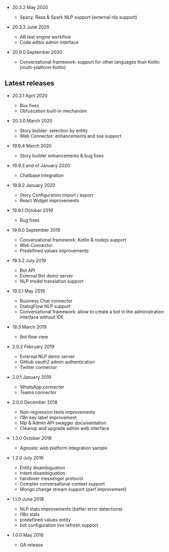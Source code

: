 - 20.3.2 May 2020
    - Spacy, Rasa & Spark NLP support (external nlp support)
    
- 20.3.3 June 2020
    - AB test engine workflow
    - Code editor admin interface      
    
- 20.9.0 September 2020
    - Conversational framework: support for other languages than Kotlin (multi-platform Kotlin)    
    
## Latest releases  

- 20.3.1 April 2020    
    - Bux fixes
    - Obfuscation built-in mechanism

- 20.3.0 March 2020
    - Story builder: selection by entity
    - Web Connector: enhancements and sse support

- 19.9.4 March 2020   
    - Story builder enhancements & bug fixes

- 19.9.3 end of January 2020   
    - Chatbase integration 
        
- 19.9.2 January 2020   
    - Story Configuration import / export 
    - React Widget improvements       
        
- 19.9.1 October 2019
    - Bug fixes        
              
- 19.9.0 September 2019      
    - Conversational framework: Kotlin & nodejs support
    - Web Connector
    - Predefined values improvements              
              
- 19.3.2 July 2019
    - Bot API
    - External Bot demo server
    - NLP model translation support                
              
- 19.3.1 May 2019
    - Business Chat connector
    - DialogFlow NLP support
    - Conversational framework: allow to create a bot in the administration interface without IDE
              
- 19.3 March 2019
    - Bot flow view     

- 2.0.2 February 2019
    - External NLP demo server
    - Github oauth2 admin authentication
    - Twitter connector 
  
- 2.0.1 January 2019
    - WhatsApp connector
    - Teams connector 
 
- 2.0.0 December 2018
    - Non-regression tests improvements
    - i18n key label improvement
    - Nlp & Admin API swagger documentation          
    - Cleanup and upgrade admin web interface    
    
- 1.3.0 October 2018    
    - Agnostic web platform integration sample 
    
- 1.2.0 July 2018
    - Entity disambiguation 
    - Intent disambiguation  
    - handover messenger protocol 
    - Complex conversational context support
    - Mongo change stream support (perf improvement)         
    
- 1.1.0 June 2018
    - NLP stats improvements (better error detections)
    - I18n stats
    - predefined values entity
    - bot configuration live refresh support 
    
- 1.0.0 May 2018
    - GA release




    
       